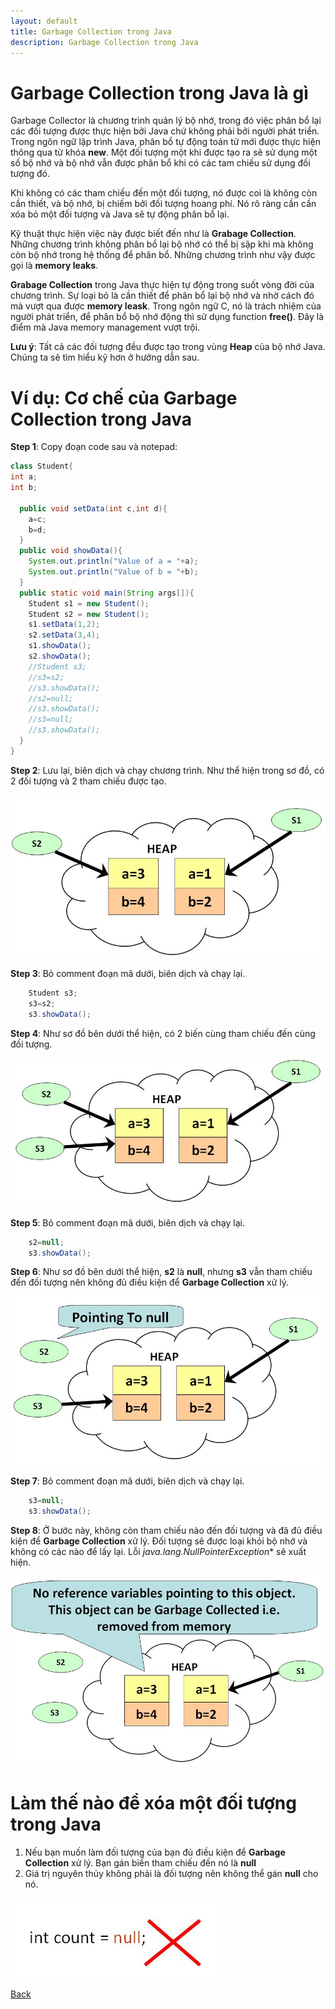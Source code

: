 ```yaml
---
layout: default
title: Garbage Collection trong Java
description: Garbage Collection trong Java
---
```


# Garbage Collection trong Java là gì
Garbage Collector là chương trình quản lý bộ nhớ, trong đó việc phân bổ lại các đối tượng được thực hiện bởi Java chứ không phải bởi người phát triển. Trong ngôn ngữ lập trình Java, phân bổ tự động toán tử mới được thực hiện thông qua từ khóa **new**. Một đối tượng một khi được tạo ra sẽ sử dụng một số bộ nhớ và bộ nhớ vẫn được phân bổ khi có các tam chiếu sử dụng đối tượng đó.

Khi không có các tham chiếu đến một đối tượng, nó được coi là không còn cần thiết, và bộ nhớ, bị chiếm bởi đối tượng hoang phí. Nó rõ ràng cần cần xóa bỏ một đối tượng và Java sẽ tự động phân bổ lại.

Kỹ thuật thực hiện việc này được biết đến như là **Grabage Collection**. Những chương trình không phân bổ lại bộ nhớ có thể bị sập khi mà không còn bộ nhớ trong hệ thống để phân bổ. Những chương trình như vậy được gọi là **memory leaks**.

**Grabage Collection** trong Java thực hiện tự động trong suốt vòng đời của chương trình. Sự loại bỏ là cần thiết để phân bổ lại bộ nhớ và nhờ cách đó mà vượt qua được **memory leask**. Trong ngôn ngữ C, nó là trách nhiệm của người phát triển, để phân bổ bộ nhớ động thì sử dụng function **free()**.
Đây là điểm mà Java memory management vượt trội.

**Lưu ý**: Tất cả các đối tượng đều được tạo trong vùng **Heap** của bộ nhớ Java. Chúng ta sẽ tìm hiểu kỹ hơn ở hướng dẫn sau.

# Ví dụ: Cơ chế của Garbage Collection trong Java
**Step 1**: Copy đoạn code sau và notepad:
```java
class Student{
int a;
int b;

  public void setData(int c,int d){
    a=c;
    b=d;
  }
  public void showData(){
    System.out.println("Value of a = "+a);
    System.out.println("Value of b = "+b);
  }
  public static void main(String args[]){
    Student s1 = new Student();
    Student s2 = new Student();
    s1.setData(1,2);
    s2.setData(3,4);
    s1.showData();
    s2.showData();
    //Student s3;
    //s3=s2;
    //s3.showData();
    //s2=null;
    //s3.showData();
    //s3=null;
    //s3.showData();
  }
}
```

**Step 2**: Lưu lại, biên dịch và chạy chương trình. Như thể hiện trong sơ đồ, có 2 đối tượng và 2 tham chiếu được tạo. 

![Garbage Collection trong Java](./images/java-garbage-collection-1.png)

**Step 3**: Bỏ comment đoạn mã dưới, biên dịch và chạy lại.
```java
    Student s3;
    s3=s2;
    s3.showData();
```

**Step 4**: Như sơ đồ bên dưới thể hiện, có 2 biến cùng tham chiếu đến cùng đối tượng. 

![Garbage Collection trong Java](./images/java-garbage-collection-2.png)

**Step 5**: Bỏ comment đoạn mã dưới, biên dịch và chạy lại.
```java
    s2=null;
    s3.showData();
```

**Step 6**: Như sơ đồ bên dưới thể hiện, **s2** là **null**, nhưng **s3** vẫn tham chiếu đến đối tượng nên không đủ điều kiện để  **Garbage Collection** xử lý.

![Garbage Collection trong Java](./images/java-garbage-collection-3.png)

**Step 7**: Bỏ comment đoạn mã dưới, biên dịch và chạy lại.
```java
    s3=null;
    s3.showData();
```

**Step 8**: Ở bước này, không còn tham chiếu nào đến đối tượng và đã đủ điều kiện để **Garbage Collection** xử lý. Đối tượng sẽ được loại khỏi bộ nhớ và không có các nào để lấy lại. Lỗi *java.lang.NullPointerException** sẽ xuất hiện.

![Garbage Collection trong Java](./images/java-garbage-collection-4.png)

# Làm thế nào để xóa một đối tượng trong Java
1. Nếu bạn muốn làm đối tượng của bạn đủ điều kiện để **Garbage Collection** xử lý. Bạn gán biến tham chiếu đến nó là **null**
2. Giá trị nguyên thủy không phải là đối tượng nên không thể gán **null** cho nó.

![Garbage Collection trong Java](./images/java-garbage-collection-5.png)

[Back](./)
